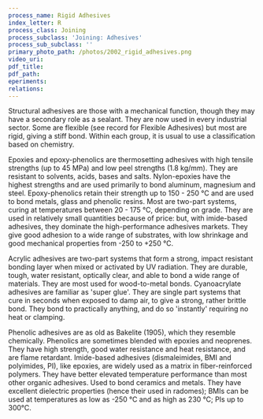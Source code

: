 ```yaml
---
process_name: Rigid Adhesives
index_letter: R
process_class: Joining
process_subclass: 'Joining: Adhesives'
process_sub_subclass: ''
primary_photo_path: /photos/2002_rigid_adhesives.png
video_uri:
pdf_title:
pdf_path:
eperiments:
relations:
---
```


Structural adhesives are those with a mechanical function, though they may have a secondary role as a sealant. They are now used in every industrial sector. Some are flexible (see record for Flexible Adhesives) but most are rigid, giving a stiff bond. Within each group, it is usual to use a classification based on chemistry.

Epoxies and epoxy-phenolics are thermosetting adhesives with high tensile strengths (up to 45 MPa) and low peel strengths (1.8 kg/mm). They are resistant to solvents, acids, bases and salts. Nylon-epoxies have the highest strengths and are used primarily to bond aluminum, magnesium and steel. Epoxy-phenolics retain their strength up to 150 - 250 °C and are used to bond metals, glass and phenolic resins. Most are two-part systems, curing at temperatures between 20 - 175 °C, depending on grade. They are used in relatively small quantities because of price: but, with imide-based adhesives, they dominate the high-performance adhesives markets. They give good adhesion to a wide range of substrates, with low shrinkage and good mechanical properties from -250 to +250 °C.

Acrylic adhesives are two-part systems that form a strong, impact resistant bonding layer when mixed or activated by UV radiation. They are durable, tough, water resistant, optically clear, and able to bond a wide range of materials. They are most used for wood-to-metal bonds.
Cyanoacrylate adhesives are familiar as 'super glue'. They are single part systems that cure in seconds when exposed to damp air, to give a strong, rather brittle bond. They bond to practically anything, and do so 'instantly' requiring no heat or clamping.

Phenolic adhesives are as old as Bakelite (1905), which they resemble chemically. Phenolics are sometimes blended with epoxies and neoprenes. They have high strength, good water resistance and heat resistance, and are flame retardant.
Imide-based adhesives (dismaleimides, BMI and polyimides, PI), like epoxies, are widely used as a matrix in fiber-reinforced polymers. They have better elevated temperature performance than most other organic adhesives. Used to bond ceramics and metals. They have excellent dielectric properties (hence their used in radomes); BMIs can be used at temperatures as low as -250 °C and as high as 230 °C; PIs up to 300°C.


